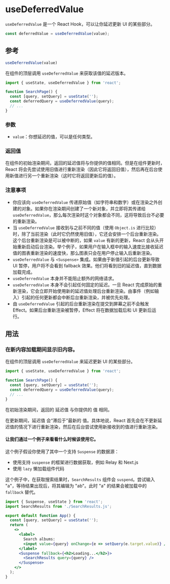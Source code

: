 # useDeferredValue

`useDeferredValue` 是一个 React Hook，可以让你延迟更新 UI 的某些部分。

```jsx
const deferredValue = useDeferredValue(value);
```

## 参考 

```jsx
useDeferredValue(value)
```

在组件的顶层调用 `useDeferredValue` 来获取该值的延迟版本。

```jsx
import { useState, useDeferredValue } from 'react';

function SearchPage() {
  const [query, setQuery] = useState('');
  const deferredQuery = useDeferredValue(query);
  // ...
}
```

### 参数 
+ `value`：你想延迟的值，可以是任何类型。

### 返回值 
在组件的初始渲染期间，返回的延迟值将与你提供的值相同。但是在组件更新时，React 将会先尝试使用旧值进行重新渲染（因此它将返回旧值），然后再在后台使用新值进行另一个重新渲染（这时它将返回更新后的值）。

### 注意事项 
+ 你应该向 `useDeferredValue` 传递原始值（如字符串和数字）或在渲染之外创建的对象。如果你在渲染期间创建了一个新对象，并立即将其传递给 `useDeferredValue`，那么每次渲染时这个对象都会不同，这将导致后台不必要的重新渲染。
+ 当 `useDeferredValue` 接收到与之前不同的值（使用 `Object.is` 进行比较）时，除了当前渲染（此时它仍然使用旧值），它还会安排一个后台重新渲染。这个后台重新渲染是可以被中断的，如果 `value` 有新的更新，React 会从头开始重新启动后台渲染。举个例子，如果用户在输入框中的输入速度比接收延迟值的图表重新渲染的速度快，那么图表只会在用户停止输入后重新渲染。
+ `useDeferredValue` 与 `<Suspense>` 集成。如果由于新值引起的后台更新导致 UI 暂停，用户将不会看到 fallback 效果。他们将看到旧的延迟值，直到数据加载完成。
+ `useDeferredValue` 本身并不能阻止额外的网络请求。
+ `useDeferredValue` 本身不会引起任何固定的延迟。一旦 React 完成原始的重新渲染，它会立即开始使用新的延迟值处理后台重新渲染。由事件（例如输入）引起的任何更新都会中断后台重新渲染，并被优先处理。
+ 由 `useDeferredValue` 引起的后台重新渲染在提交到屏幕之前不会触发 Effect。如果后台重新渲染被暂停，Effect 将在数据加载后和 UI 更新后运行。

## 用法 

### 在新内容加载期间显示旧内容。 

在组件的顶层调用 `useDeferredValue` 来延迟更新 UI 的某些部分。

```jsx
import { useState, useDeferredValue } from 'react';

function SearchPage() {
  const [query, setQuery] = useState('');
  const deferredQuery = useDeferredValue(query);
  // ...
}
```

在初始渲染期间，返回的 延迟值 与你提供的 值 相同。

在更新期间，延迟值 会“滞后于”最新的 值。具体地说，React 首先会在不更新延迟值的情况下进行重新渲染，然后在后台尝试使用新接收到的值进行重新渲染。

#### 让我们通过一个例子来看看什么时候该使用它。
这个例子假设你使用了其中一个支持 `Suspense` 的数据源：
+ 使用支持 `suspense` 的框架进行数据获取，例如 Relay 和 Next.js
+ 使用 `lazy` 懒加载组件代码

这个例子中，在获取搜索结果时，`SearchResults` 组件会 `suspend`。尝试输入 "a"，等待结果出现后，将其编辑为 "ab"。此时 "a" 的结果会被加载中的 `fallback` 替代。

```jsx
import { Suspense, useState } from 'react';
import SearchResults from './SearchResults.js';

export default function App() {
  const [query, setQuery] = useState('');
  return (
    <>
      <label>
        Search albums:
        <input value={query} onChange={e => setQuery(e.target.value)} />
      </label>
      <Suspense fallback={<h2>Loading...</h2>}>
        <SearchResults query={query} />
      </Suspense>
    </>
  );
}
```